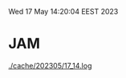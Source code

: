 Wed 17 May 14:20:04 EEST 2023
# JAM
<a href='./cache/202305/17_14.log'>./cache/202305/17_14.log</a>
